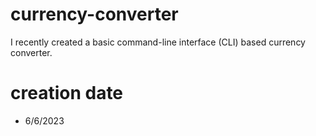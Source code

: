 # currency-converter
I recently created a basic command-line interface (CLI) based currency converter. 

# creation date
- 6/6/2023

